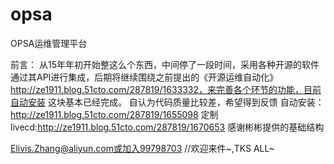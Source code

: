 opsa
===

OPSA运维管理平台

前言：
从15年年初开始整这么个东西，中间停了一段时间，采用各种开源的软件通过其API进行集成，后期将继续围绕之前提出的《开源运维自动化》http://ze1911.blog.51cto.com/287819/1633332，来完善各个环节的功能，目前自动安装 这块基本已经完成。
 自认为代码质量比较差，希望得到反馈
  自动安装：http://ze1911.blog.51cto.com/287819/1655098
  定制livecd:http://ze1911.blog.51cto.com/287819/1670653
        感谢彬彬提供的基础结构

  Elivis.Zhang@aliyun.com或加入99798703   //欢迎来件~,TKS ALL~
